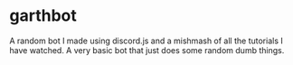 # garthbot
A random bot I made using discord.js and a mishmash of all the tutorials I have watched. A very basic bot that just does some random dumb things.
